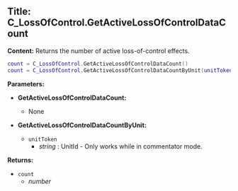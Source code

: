 ## Title: C_LossOfControl.GetActiveLossOfControlDataCount

**Content:**
Returns the number of active loss-of-control effects.
```lua
count = C_LossOfControl.GetActiveLossOfControlDataCount()
count = C_LossOfControl.GetActiveLossOfControlDataCountByUnit(unitToken)
```

**Parameters:**
- **GetActiveLossOfControlDataCount:**
  - None

- **GetActiveLossOfControlDataCountByUnit:**
  - `unitToken`
    - *string* : UnitId - Only works while in commentator mode.

**Returns:**
- `count`
  - *number*